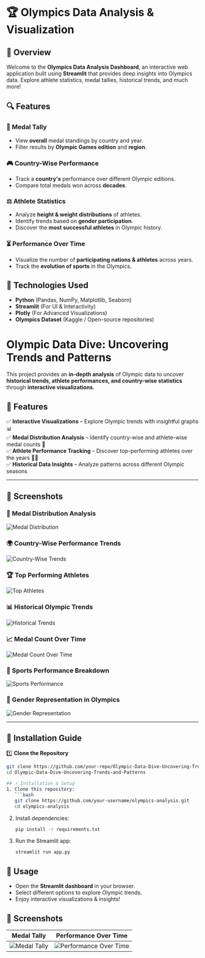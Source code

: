 # 🏆 Olympics Data Analysis & Visualization

## 📝 Overview
Welcome to the **Olympics Data Analysis Dashboard**, an interactive web application built using **Streamlit** that provides deep insights into Olympics data. Explore athlete statistics, medal tallies, historical trends, and much more!

## 🔍 Features
### 🏅 Medal Tally
- View **overall** medal standings by country and year.
- Filter results by **Olympic Games edition** and **region**.

### 🎮 Country-Wise Performance
- Track a **country's** performance over different Olympic editions.
- Compare total medals won across **decades**.

### ⚖️ Athlete Statistics
- Analyze **height & weight distributions** of athletes.
- Identify trends based on **gender participation**.
- Discover the **most successful athletes** in Olympic history.

### ⏳ Performance Over Time
- Visualize the number of **participating nations & athletes** across years.
- Track the **evolution of sports** in the Olympics.

## 🤝 Technologies Used
- **Python** (Pandas, NumPy, Matplotlib, Seaborn)
- **Streamlit** (For UI & Interactivity)
- **Plotly** (For Advanced Visualizations)
- **Olympics Dataset** (Kaggle / Open-source repositories)


# Olympic Data Dive: Uncovering Trends and Patterns  

This project provides an **in-depth analysis** of Olympic data to uncover **historical trends, athlete performances, and country-wise statistics** through **interactive visualizations**.  

## 🚀 Features  

✅ **Interactive Visualizations** – Explore Olympic trends with insightful graphs 📊  
✅ **Medal Distribution Analysis** – Identify country-wise and athlete-wise medal counts 🏅  
✅ **Athlete Performance Tracking** – Discover top-performing athletes over the years 🏃‍♂️  
✅ **Historical Data Insights** – Analyze patterns across different Olympic seasons  

---

## 📸 Screenshots  

### 🏅 Medal Distribution Analysis  
![Medal Distribution](Screesnshots/Screenshot%202025-03-16%20123213.png)  

### 🌍 Country-Wise Performance Trends  
![Country-Wise Trends](Screesnshots/Screenshot%202025-03-16%20123329.png)  

### 🏆 Top Performing Athletes  
![Top Athletes](Screesnshots/Screenshot%202025-03-16%20123344.png)  

### 📊 Historical Olympic Trends  
![Historical Trends](Screesnshots/Screenshot%202025-03-16%20123401.png)  

### 📈 Medal Count Over Time  
![Medal Count Over Time](Screesnshots/Screenshot%202025-03-16%20123459.png)  

### 🎯 Sports Performance Breakdown  
![Sports Performance](Screesnshots/Screenshot%202025-03-16%20123533.png)  

### 🚻 Gender Representation in Olympics  
![Gender Representation](Screesnshots/Screenshot%202025-03-16%20123546.png)  

---

## 🔧 Installation Guide  

1️⃣ **Clone the Repository**  
```sh
git clone https://github.com/your-repo/Olympic-Data-Dive-Uncovering-Trends-and-Patterns.git
cd Olympic-Data-Dive-Uncovering-Trends-and-Patterns

## ⚡ Installation & Setup
1. Clone this repository:
   ```bash
   git clone https://github.com/your-username/olympics-analysis.git
   cd olympics-analysis
   ```
2. Install dependencies:
   ```bash
   pip install -r requirements.txt
   ```
3. Run the Streamlit app:
   ```bash
   streamlit run app.py
   ```

## 🔄 Usage
- Open the **Streamlit dashboard** in your browser.
- Select different options to explore Olympic trends.
- Enjoy interactive visualizations & insights!

## 🌟 Screenshots
| Medal Tally | Performance Over Time |
|------------|--------------------|
| ![Medal Tally](assets/medal_tally.png) | ![Performance Over Time](assets/performance.png) |



